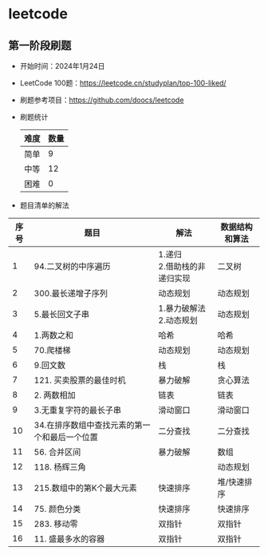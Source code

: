 # leetcode


## 第一阶段刷题
* 开始时间：2024年1月24日
* LeetCode 100题：https://leetcode.cn/studyplan/top-100-liked/
* 刷题参考项目：https://github.com/doocs/leetcode
* 刷题统计

    | 难度 | 数量 |
    |----|----|
    | 简单 | 9  |
    | 中等 | 12 |
    | 困难 | 0  |

* 题目清单的解法
    
| 序号 | 题目            | 解法                   | 数据结构和算法 |
|----|---------------|----------------------|---------|
| 1  | 94.二叉树的中序遍历   | 1.递归<br/>2.借助栈的非递归实现 | 二叉树     |
| 2  | 300.最长递增子序列   | 动态规划                 | 动态规划    |
| 3  | 5.最长回文子串      | 1.暴力破解法<br/>2.动态规划   | 动态规划    |
| 4  | 1.两数之和        | 哈希                   | 哈希      |
| 5  | 70.爬楼梯        | 动态规划                 | 动态规划    |
| 6  | 9.回文数         | 栈                    | 栈       |
| 7  | 121. 买卖股票的最佳时机 | 暴力破解                 | 贪心算法    |
| 8  | 2. 两数相加 | 链表                   | 链表      |
| 9  | 3.无重复字符的最长子串 | 滑动窗口                 | 滑动窗口    |
| 10 | 34.在排序数组中查找元素的第一个和最后一个位置| 二分查找                 | 二分查找    |
| 11 | 56. 合并区间 | 暴力破解                 | 数组      |
| 12 | 118. 杨辉三角        |                      | 动态规划    |
| 13 | 215.数组中的第K个最大元素        | 快速排序                 | 堆/快速排序  |
| 14 | 75. 颜色分类                      | 快速排序                 | 快速排序    |
| 15 | 283. 移动零 | 双指针                  | 双指针     |
| 16 | 11. 盛最多水的容器         | 双指针                  | 双指针     |









